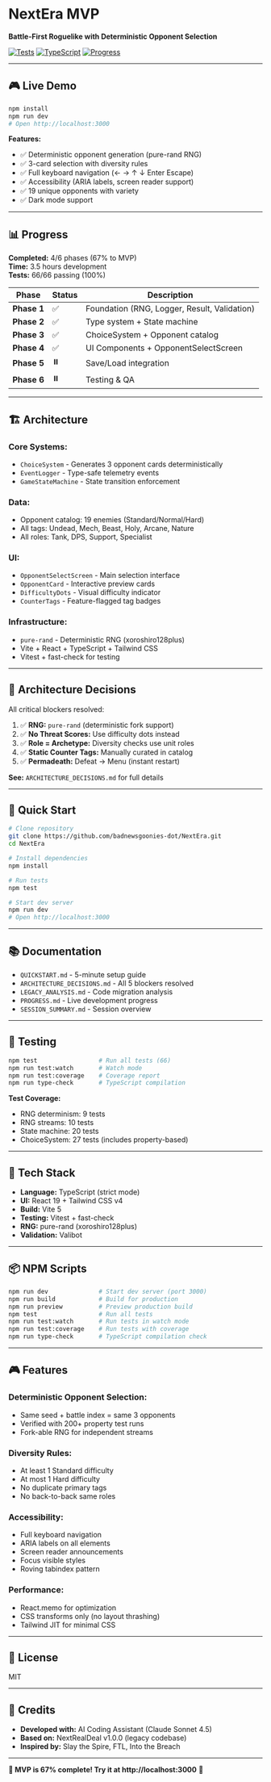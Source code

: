 # NextEra MVP

**Battle-First Roguelike with Deterministic Opponent Selection**

[![Tests](https://img.shields.io/badge/tests-66%2F66-success)](./tests)
[![TypeScript](https://img.shields.io/badge/TypeScript-0%20errors-blue)](./tsconfig.json)
[![Progress](https://img.shields.io/badge/MVP-67%25-brightgreen)](./PROGRESS.md)

---

## 🎮 Live Demo

```bash
npm install
npm run dev
# Open http://localhost:3000
```

**Features:**
- ✅ Deterministic opponent generation (pure-rand RNG)
- ✅ 3-card selection with diversity rules
- ✅ Full keyboard navigation (← → ↑ ↓ Enter Escape)
- ✅ Accessibility (ARIA labels, screen reader support)
- ✅ 19 unique opponents with variety
- ✅ Dark mode support

---

## 📊 Progress

**Completed:** 4/6 phases (67% to MVP)  
**Time:** 3.5 hours development  
**Tests:** 66/66 passing (100%)

| Phase | Status | Description |
|-------|--------|-------------|
| **Phase 1** | ✅ | Foundation (RNG, Logger, Result, Validation) |
| **Phase 2** | ✅ | Type system + State machine |
| **Phase 3** | ✅ | ChoiceSystem + Opponent catalog |
| **Phase 4** | ✅ | UI Components + OpponentSelectScreen |
| **Phase 5** | ⏸️ | Save/Load integration |
| **Phase 6** | ⏸️ | Testing & QA |

---

## 🏗️ Architecture

### **Core Systems:**
- `ChoiceSystem` - Generates 3 opponent cards deterministically
- `EventLogger` - Type-safe telemetry events
- `GameStateMachine` - State transition enforcement

### **Data:**
- Opponent catalog: 19 enemies (Standard/Normal/Hard)
- All tags: Undead, Mech, Beast, Holy, Arcane, Nature
- All roles: Tank, DPS, Support, Specialist

### **UI:**
- `OpponentSelectScreen` - Main selection interface
- `OpponentCard` - Interactive preview cards
- `DifficultyDots` - Visual difficulty indicator
- `CounterTags` - Feature-flagged tag badges

### **Infrastructure:**
- `pure-rand` - Deterministic RNG (xoroshiro128plus)
- Vite + React + TypeScript + Tailwind CSS
- Vitest + fast-check for testing

---

## 🎯 Architecture Decisions

All critical blockers resolved:

1. ✅ **RNG:** `pure-rand` (deterministic fork support)
2. ✅ **No Threat Scores:** Use difficulty dots instead
3. ✅ **Role = Archetype:** Diversity checks use unit roles
4. ✅ **Static Counter Tags:** Manually curated in catalog
5. ✅ **Permadeath:** Defeat → Menu (instant restart)

**See:** `ARCHITECTURE_DECISIONS.md` for full details

---

## 🚀 Quick Start

```bash
# Clone repository
git clone https://github.com/badnewsgoonies-dot/NextEra.git
cd NextEra

# Install dependencies
npm install

# Run tests
npm test

# Start dev server
npm run dev
# Open http://localhost:3000
```

---

## 📚 Documentation

- `QUICKSTART.md` - 5-minute setup guide
- `ARCHITECTURE_DECISIONS.md` - All 5 blockers resolved
- `LEGACY_ANALYSIS.md` - Code migration analysis
- `PROGRESS.md` - Live development progress
- `SESSION_SUMMARY.md` - Session overview

---

## 🧪 Testing

```bash
npm test                 # Run all tests (66)
npm run test:watch       # Watch mode
npm run test:coverage    # Coverage report
npm run type-check       # TypeScript compilation
```

**Test Coverage:**
- RNG determinism: 9 tests
- RNG streams: 10 tests
- State machine: 20 tests
- ChoiceSystem: 27 tests (includes property-based)

---

## 🎨 Tech Stack

- **Language:** TypeScript (strict mode)
- **UI:** React 19 + Tailwind CSS v4
- **Build:** Vite 5
- **Testing:** Vitest + fast-check
- **RNG:** pure-rand (xoroshiro128plus)
- **Validation:** Valibot

---

## 📦 NPM Scripts

```bash
npm run dev              # Start dev server (port 3000)
npm run build            # Build for production
npm run preview          # Preview production build
npm test                 # Run all tests
npm run test:watch       # Run tests in watch mode
npm run test:coverage    # Run tests with coverage
npm run type-check       # TypeScript compilation check
```

---

## 🎮 Features

### **Deterministic Opponent Selection:**
- Same seed + battle index = same 3 opponents
- Verified with 200+ property test runs
- Fork-able RNG for independent streams

### **Diversity Rules:**
- At least 1 Standard difficulty
- At most 1 Hard difficulty
- No duplicate primary tags
- No back-to-back same roles

### **Accessibility:**
- Full keyboard navigation
- ARIA labels on all elements
- Screen reader announcements
- Focus visible styles
- Roving tabindex pattern

### **Performance:**
- React.memo for optimization
- CSS transforms only (no layout thrashing)
- Tailwind JIT for minimal CSS

---

## 📝 License

MIT

---

## 👥 Credits

- **Developed with:** AI Coding Assistant (Claude Sonnet 4.5)
- **Based on:** NextRealDeal v1.0.0 (legacy codebase)
- **Inspired by:** Slay the Spire, FTL, Into the Breach

---

**🎉 MVP is 67% complete! Try it at http://localhost:3000** 🚀
